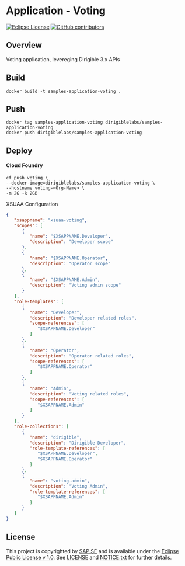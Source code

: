 # Application - Voting

[![Eclipse License](http://img.shields.io/badge/license-Eclipse-brightgreen.svg)](LICENSE)
[![GitHub contributors](https://img.shields.io/github/contributors/dirigiblelabs/application-voting.svg)](https://github.com/dirigiblelabs/application-voting/graphs/contributors)

## Overview
Voting application, levereging Dirigible 3.x APIs
 
## Build

```
docker build -t samples-application-voting .
```

## Push

```
docker tag samples-application-voting dirigiblelabs/samples-application-voting
docker push dirigiblelabs/samples-application-voting
```

## Deploy

#### Cloud Foundry
```
cf push voting \
--docker-image=dirigiblelabs/samples-application-voting \
--hostname voting-<Org-Name> \
-m 2G -k 2GB
```

XSUAA Configuration
```json
{
   "xsappname": "xsuaa-voting",
   "scopes": [
      {
         "name": "$XSAPPNAME.Developer",
         "description": "Developer scope"
      },
      {
         "name": "$XSAPPNAME.Operator",
         "description": "Operator scope"
      },
      {
         "name": "$XSAPPNAME.Admin",
         "description": "Voting admin scope"
      }
   ],
   "role-templates": [
      {
         "name": "Developer",
         "description": "Developer related roles",
         "scope-references": [
            "$XSAPPNAME.Developer"
         ]
      },
      {
         "name": "Operator",
         "description": "Operator related roles",
         "scope-references": [
            "$XSAPPNAME.Operator"
         ]
      },
      {
         "name": "Admin",
         "description": "Voting related roles",
         "scope-references": [
            "$XSAPPNAME.Admin"
         ]
      }
   ],
   "role-collections": [
      {
         "name": "dirigible",
         "description": "Dirigible Developer",
         "role-template-references": [ 
            "$XSAPPNAME.Developer",
            "$XSAPPNAME.Operator"
         ]
      },
      {
         "name": "voting-admin",
         "description": "Voting Admin",
         "role-template-references": [ 
            "$XSAPPNAME.Admin"
         ]
      }
   ]	
}
```

## License

This project is copyrighted by [SAP SE](http://www.sap.com/) and is available under the [Eclipse Public License v 1.0](https://www.eclipse.org/legal/epl-v10.html). See [LICENSE](LICENSE) and [NOTICE.txt](NOTICE.txt) for further details.
